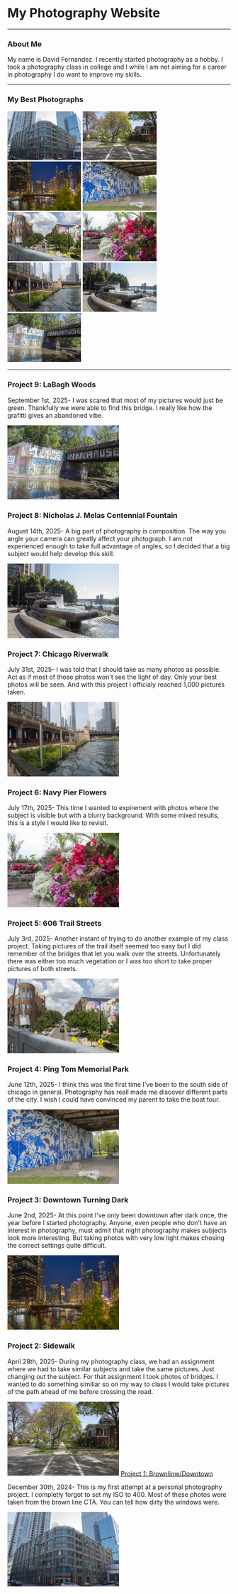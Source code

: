 <html>
  <head>
    <title>my website</title>
    <link rel="stylesheet" href="style.css">
  </head>
  <body>
    <h1>My Photography Website</h1>
    <hr>
    <h3>About Me</h3>
    <p>My name is David Fernandez. I recently started photography as a hobby. I took a photography class in college and I while I am not aiming for a career in photography I do want to improve my skills.</p>
    <hr>
    <h3>My Best Photographs</h3>
    <img src="Best/IMG_0488_Best.jpg" width="33%" loading="lazy">
    <img src="Best/IMG_0550_Best.jpg" width="33%" loading="lazy">
    <img src="Best/IMG_0660_Best.jpg" width="33%" loading="lazy">
    <img src="Best/IMG_0752_Best.jpg" width="33%" loading="lazy">
    <img src="Best/IMG_0801_Best.jpg" width="33%" loading="lazy">
    <img src="Best/IMG_0850_Best.jpg" width="33%" loading="lazy">
    <img src="Best/IMG_0907_Best.jpg" width="33%" loading="lazy">
    <img src="Best/IMG_1149_Best.jpg" width="33%" loading="lazy">
    <img src="Best/IMG_1256_Best.jpg" width="33%" loading="lazy">
    <hr>
    <h3>Project 9: LaBagh Woods</h3>
    <p> September 1st, 2025- I was scared that most of my pictures would just be green. Thankfully we were able to find this bridge. I really like how the grafitti gives an abandoned vibe.</p>
    <img src="Best/IMG_1256_Best.jpg" width="50%" loading="lazy">
    <h3>Project 8: Nicholas J. Melas Centennial Fountain</h3>
    <p> August 14th, 2025- A big part of photography is composition. The way you angle your camera can greatly affect your photograph. I am not experienced enough to take full advantage of angles, so I decided that a big subject would help develop this skill.</p>
    <img src="Best/IMG_1149_Best.jpg" width="50%" loading="lazy">
    <h3>Project 7: Chicago Riverwalk</h3>
    <p> July 31st, 2025- I was told that I should take as many photos as possible. Act as if most of those photos won't see the light of day. Only your best photos will be seen. And with this project I officialy reached 1,000 pictures taken.</p>
    <img src="Best/IMG_0907_Best.jpg" width="50%" loading="lazy">
    <h3>Project 6: Navy Pier Flowers</h3>
    <p> July 17th, 2025- This time I wanted to expirement with photos where the subject is visible but with a blurry background. With some mixed results, this is a style I would like to revisit.</p>
    <img src="Best/IMG_0850_Best.jpg" width="50%" loading="lazy">
    <h3>Project 5: 606 Trail Streets</h3>
    <p> July 3rd, 2025- Another instant of trying to do another example of my class project. Taking pictures of the trail itself seemed too easy but I did remember of the bridges that let you walk over the streets. Unfortunately there was either too much vegetation or I was too short to take proper pictures of both streets.</p>
    <img src="Best/IMG_0801_Best.jpg" width="50%" loading="lazy">
    <h3>Project 4: Ping Tom Memorial Park</h3>
    <p> June 12th, 2025- I think this was the first time I've been to the south side of chicago in general. Photography has reall made me discover different parts of the city. I wish I could have convinced my parent to take the boat tour.</p>
    <img src="Best/IMG_0752_Best.jpg" width="50%" loading="lazy">
    <h3>Project 3: Downtown Turning Dark</h3>
    <p> June 2nd, 2025- At this point I've only been downtown after dark once, the year before I started photography. Anyone, even people who don't have an interest in photography, must admit that night photography makes subjects look more interesting. But taking photos with very low light makes chosing the correct settings quite difficult. </p>
    <img src="Best/IMG_0660_Best.jpg" width="50%" loading="lazy">
    <h3>Project 2: Sidewalk</h3>
    <p> April 28th, 2025- During my photography class, we had an assignment where we had to take similar subjects and take the same pictures. Just changing out the subject. For that assignment I took photos of bridges. I wanted to do something similiar so on my way to class I would take pictures of the path ahead of me before crossing the road.</p>
    <img src="Best/IMG_0550_Best.jpg" width="50%" loading="lazy">
    <a href="Project1.html"> Project 1: Brownlinw/Downtown </a>
    <p> December 30th, 2024- This is my first attempt at a personal photography project. I completly forgot to set my ISO to 400. Most of these photos were taken from the brown line CTA. You can tell how dirty the windows were.</p>
    <img src="Best/IMG_0488_Best.jpg" width="50%" loading="lazy">
  </body>
</html>
